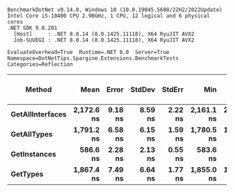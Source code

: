 ```

BenchmarkDotNet v0.14.0, Windows 10 (10.0.19045.5608/22H2/2022Update)
Intel Core i5-10400 CPU 2.90GHz, 1 CPU, 12 logical and 6 physical cores
.NET SDK 9.0.201
  [Host]     : .NET 8.0.14 (8.0.1425.11118), X64 RyuJIT AVX2
  Job-SUUEGI : .NET 8.0.14 (8.0.1425.11118), X64 RyuJIT AVX2

EvaluateOverhead=True  Runtime=.NET 8.0  Server=True  
Namespace=DotNetTips.Spargine.Extensions.BenchmarkTests  Categories=Reflection  

```
| Method           | Mean       | Error   | StdDev  | StdErr  | Min        | Q1         | Median     | Q3         | Max        | Op/s        | CI99.9% Margin | Iterations | Kurtosis | MValue | Skewness | Rank | LogicalGroup | Baseline | Completed Work Items | Lock Contentions | Gen0   | Exceptions | Code Size | Allocated |
|----------------- |-----------:|--------:|--------:|--------:|-----------:|-----------:|-----------:|-----------:|-----------:|------------:|---------------:|-----------:|---------:|-------:|---------:|-----:|------------- |--------- |---------------------:|-----------------:|-------:|-----------:|----------:|----------:|
| **GetAllInterfaces** | **2,172.6 ns** | **9.18 ns** | **8.59 ns** | **2.22 ns** | **2,161.1 ns** | **2,165.0 ns** | **2,172.9 ns** | **2,180.1 ns** | **2,184.5 ns** |   **460,284.6** |       **6.391 ns** |      **15.00** |    **1.307** |  **2.000** |  **-0.0431** |    **4** | *****            | **No**       |                    **-** |                **-** | **0.0038** |          **-** |     **701 B** |     **608 B** |
| **GetAllTypes**      | **1,791.2 ns** | **6.58 ns** | **6.15 ns** | **1.59 ns** | **1,780.5 ns** | **1,786.3 ns** | **1,792.1 ns** | **1,794.5 ns** | **1,805.1 ns** |   **558,275.0** |       **6.706 ns** |      **15.00** |    **2.692** |  **2.000** |   **0.2175** |    **2** | *****            | **No**       |                    **-** |                **-** | **0.0076** |          **-** |     **560 B** |     **760 B** |
| **GetInstances**     |   **586.6 ns** | **2.28 ns** | **2.13 ns** | **0.55 ns** |   **583.6 ns** |   **585.2 ns** |   **586.5 ns** |   **587.9 ns** |   **590.6 ns** | **1,704,633.1** |       **7.225 ns** |      **15.00** |    **2.020** |  **2.000** |   **0.4641** |    **1** | *****            | **No**       |                    **-** |                **-** |      **-** |          **-** |     **137 B** |      **72 B** |
| **GetTypes**         | **1,867.4 ns** | **7.49 ns** | **6.64 ns** | **1.77 ns** | **1,855.0 ns** | **1,863.0 ns** | **1,866.3 ns** | **1,872.0 ns** | **1,878.8 ns** |   **535,493.7** |       **6.113 ns** |      **14.00** |    **2.002** |  **2.000** |   **0.0689** |    **3** | *****            | **No**       |                    **-** |                **-** | **0.0076** |          **-** |   **1,403 B** |     **760 B** |
